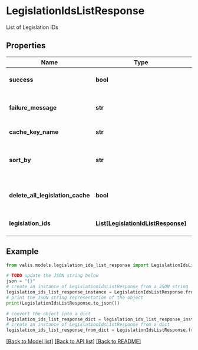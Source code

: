 # LegislationIdsListResponse

List of Legislation IDs

## Properties

Name | Type | Description | Notes
------------ | ------------- | ------------- | -------------
**success** | **bool** | Is this a successful response? | [optional] 
**failure_message** | **str** | Details if this response failed | [optional] 
**cache_key_name** | **str** | CacheKey name | [optional] 
**sort_by** | **str** | Which column to sort legislation by | [optional] 
**delete_all_legislation_cache** | **bool** | Should delete from cache all legislation? | [optional] 
**legislation_ids** | [**List[LegislationIdListResponse]**](LegislationIdListResponse.md) | List of Legislation IDs | [optional] 

## Example

```python
from valis.models.legislation_ids_list_response import LegislationIdsListResponse

# TODO update the JSON string below
json = "{}"
# create an instance of LegislationIdsListResponse from a JSON string
legislation_ids_list_response_instance = LegislationIdsListResponse.from_json(json)
# print the JSON string representation of the object
print(LegislationIdsListResponse.to_json())

# convert the object into a dict
legislation_ids_list_response_dict = legislation_ids_list_response_instance.to_dict()
# create an instance of LegislationIdsListResponse from a dict
legislation_ids_list_response_from_dict = LegislationIdsListResponse.from_dict(legislation_ids_list_response_dict)
```
[[Back to Model list]](../README.md#documentation-for-models) [[Back to API list]](../README.md#documentation-for-api-endpoints) [[Back to README]](../README.md)


